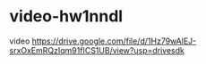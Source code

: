 # video-hw1nndl
video
https://drive.google.com/file/d/1Hz79wAlEJ-srxOxEmRQzIqm91fICS1UB/view?usp=drivesdk
